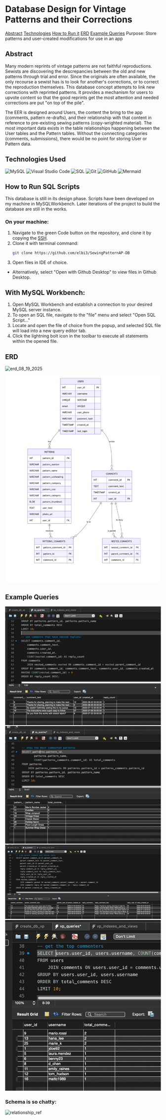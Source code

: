 # Database Design for Vintage Patterns and their Corrections
[Abstract](#Abstract) [Technologies](#technologies) [How to Run it](#how-to-run-sql-scripts) [ERD](#erd) [Example Queries](#example)
Purpose: Store patterns and user-created modifications for use in an app

## Abstract
Many modern reprints of vintage patterns are not faithful reproductions. Sewists are discovering the descrepancies between the old and new patterns through trial and error. Since the originals are often available, the only recourse a sewist has is to look for another's corrections, or to correct the reproduction themselves. This database concept attempts to link new corrections with reprinted patterns. It provides a mechanism for users to upvote content so that the good reprints get the most attention and needed corrections are put "on top of the pile".

The EER is designed around Users, the content the bring to the app (comments, pattern re-drafts), and their relationship with that content in reference to pre-existing sewing patterns (copy-wrighted material). The most important data exists in the table relationships happening between the User tables and the Pattern tables. Without the connecting categories (comments, submissions), there would be no point for storing User or Pattern data. 

## Technologies Used 
![MySQL](https://img.shields.io/badge/mysql-4479A1.svg?style=for-the-badge&logo=mysql&logoColor=white)
![Visual Studio Code](https://img.shields.io/badge/Visual%20Studio%20Code-0078d7.svg?style=for-the-badge&logo=vscode&logoColor=white)
![SQL](https://img.shields.io/badge/SQL-4169E1.svg?style=for-the-badge&logo=visual-studio-code&logoColor=orange)
![Git](https://img.shields.io/badge/Git-2E0305?style=for-the-badge&logo=git&logoColor=fa7c52)
![GitHub](https://img.shields.io/badge/GitHub-22043C?style=for-the-badge&logo=github&logoColor=fa7c52)
![Mermaid](https://img.shields.io/badge/Mermaid-FF3670?style=for-the-badge&logo=mermaid&logoColor=white)

## How to Run SQL Scripts
This database is still in its design phase. Scripts have been developed on my machine in MySQLWorkbench. Later iterations of the project to build the database are still in the works.

### On your machine:
1. Navigate to the green Code button on the repository, and clone it by copying the [SSH](git@github.com:elbi3/SewingPatternApp-DB.git).
2. Clone it with terminal command:
   ```sh
   git clone https://github.com/elbi3/SewingPatternAP-DB
   ```
3. Open files in IDE of choice.
   
- Alternatively, select "Open with Github Desktop" to view files in Github Desktop.
  
## With MySQL Workbench:
1. Open MySQL Workbench and establish a connection to your desired MySQL server instance.
2. To open an SQL file, navigate to the "file" menu and select "Open SQL Script..."
3. Locate and open the file of choice from the popup, and selected SQL file will load into a new query editor tab.
4. Click the lightning bolt icon in the toolbar to execute all statements within the opened file.

## ERD
<img width="654" height="591" alt="erd_08_19_2025" src="https://github.com/user-attachments/assets/867875cd-a0a4-4327-9e44-1df2e4b4b452" /> 

![ERD made in mermaid](design/erd_readme.png)

## Example Queries
![nested comments sql query](docs/query_screenshots/comments-nested.png)
![most commented patterns sql query](docs/query_screenshots/most_commented_patterns.png)
![parent and nested reply comments sql query](docs/query_screenshots/parent_comment_nested_reply.png)
![top commenters sql query](docs/query_screenshots/top_commenters.png)

### Schema is so chatty:
![relationship_ref](https://github.com/user-attachments/assets/a954a41f-f7c0-4694-90ef-0464e6f2758d)

